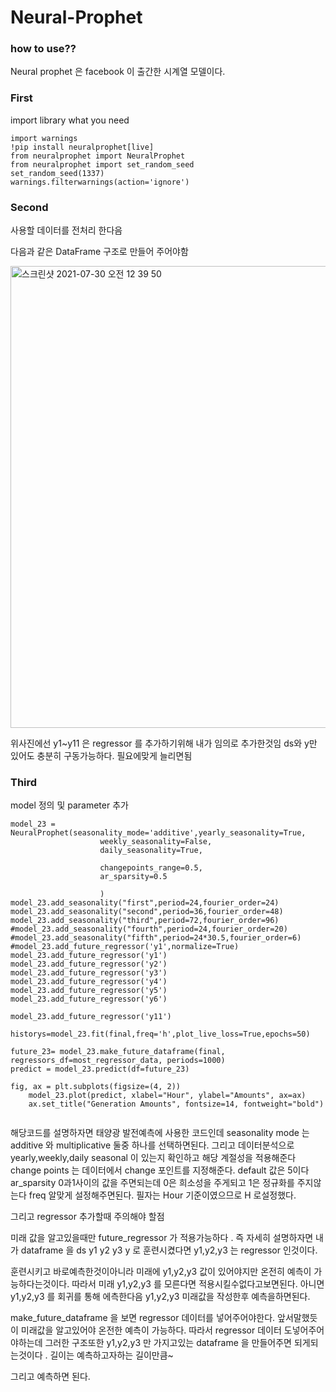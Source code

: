 
# Neural-Prophet
### how to use??

Neural prophet 은 facebook 이 출간한 시계열 모델이다. 


### First
import library what you need
```
import warnings
!pip install neuralprophet[live]
from neuralprophet import NeuralProphet
from neuralprophet import set_random_seed 
set_random_seed(1337)
warnings.filterwarnings(action='ignore') 
```

### Second
사용할 데이터를 전처리 한다음 

다음과 같은 DataFrame 구조로 만들어 주어야함 


<img width="739" alt="스크린샷 2021-07-30 오전 12 39 50" src="https://user-images.githubusercontent.com/76778082/127522465-0b3be516-8b8f-478b-b83d-94a3e25ccd04.png">


위사진에선 y1~y11 은 regressor 를 추가하기위해 내가 임의로 추가한것임 ds와 y만 있어도 충분히 구동가능하다. 필요에맞게 늘리면됨


### Third 

model 정의 및 parameter 추가


```
model_23 = NeuralProphet(seasonality_mode='additive',yearly_seasonality=True,
                    weekly_seasonality=False,
                    daily_seasonality=True,
                    
                    changepoints_range=0.5,
                    ar_sparsity=0.5
                        
                    )
model_23.add_seasonality("first",period=24,fourier_order=24) 
model_23.add_seasonality("second",period=36,fourier_order=48)
model_23.add_seasonality("third",period=72,fourier_order=96)
#model_23.add_seasonality("fourth",period=24,fourier_order=20)
#model_23.add_seasonality("fifth",period=24*30.5,fourier_order=6) 
#model_23.add_future_regressor('y1',normalize=True)
model_23.add_future_regressor('y1')
model_23.add_future_regressor('y2')
model_23.add_future_regressor('y3')
model_23.add_future_regressor('y4')
model_23.add_future_regressor('y5')
model_23.add_future_regressor('y6')

model_23.add_future_regressor('y11')

historys=model_23.fit(final,freq='h',plot_live_loss=True,epochs=50)

future_23= model_23.make_future_dataframe(final, regressors_df=most_regressor_data, periods=1000)
predict = model_23.predict(df=future_23)

fig, ax = plt.subplots(figsize=(4, 2))
    model_23.plot(predict, xlabel="Hour", ylabel="Amounts", ax=ax)
    ax.set_title("Generation Amounts", fontsize=14, fontweight="bold")


```

해당코드를 설명하자면 태양광 발전예측에 사용한 코드인데 
seasonality mode 는 additive 와 multiplicative 둘중 하나를 선택하면된다.
그리고 데이터분석으로 yearly,weekly,daily seasonal 이 있는지 확인하고 해당 계절성을 적용해준다
change points 는 데이터에서 change 포인트를 지정해준다. default 값은 5이다 
ar_sparsity 0과1사이의 값을 주면되는데 0은 희소성을 주게되고 1은 정규화를 주지않는다
freq 알맞게 설정해주면된다. 필자는 Hour 기준이였으므로 H 로설정했다.

그리고 regressor 추가할때 주의해야 할점

미래 값을 알고있을때만 future_regressor 가 적용가능하다 .
즉 자세히 설명하자면 내가 dataframe 을 ds y1 y2 y3 y 로 훈련시켰다면
y1,y2,y3 는 regressor 인것이다.

훈련시키고 바로예측한것이아니라 미래에 y1,y2,y3 값이 있어야지만 온전히 예측이 가능하다는것이다.
따라서 미래 y1,y2,y3 를 모른다면 적용시킬수없다고보면된다. 
아니면 y1,y2,y3 를 회귀를 통해 에측한다음 y1,y2,y3  미래값을 작성한후 예측을하면된다.


make_future_dataframe 을 보면 regressor 데이터를 넣어주어야한다. 앞서말했듯이 미래값을 알고있어야 온전한 예측이 가능하다.
따라서 regressor 데이터 도넣어주어야하는데 그러한 구조또한 y1,y2,y3 만 가지고있는 dataframe 을 만들어주면 되게되는것이다 . 길이는 예측하고자하는 길이만큼~

그리고 예측하면 된다.


